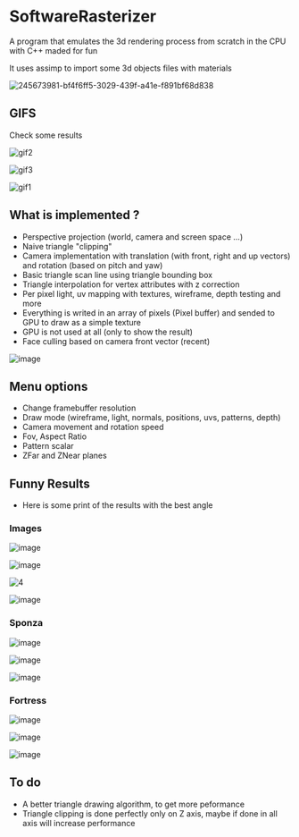 # SoftwareRasterizer

A program that emulates the 3d rendering process from scratch in the CPU with C++ maded for fun

It uses assimp to import some 3d objects files with materials

![245673981-bf4f6ff5-3029-439f-a41e-f891bf68d838](https://github.com/RodrigoPAml/SoftwareRasterizer/assets/41243039/87fb973a-5eb4-48d0-8c24-7f32254ecf25)

## GIFS

Check some results

![gif2](https://github.com/RodrigoPAml/SoftwareRasterizer/assets/41243039/a5d46760-b792-4893-b28d-861fda8c1627)

![gif3](https://github.com/RodrigoPAml/SoftwareRasterizer/assets/41243039/c706a63c-8460-471f-8995-7274977237d1)

![gif1](https://github.com/RodrigoPAml/SoftwareRasterizer/assets/41243039/1663c16f-b971-4c02-b602-4693eb17765f)

## What is implemented ?

- Perspective projection (world, camera and screen space ...)
- Naive triangle "clipping"
- Camera implementation with translation (with front, right and up vectors) and rotation (based on pitch and yaw)
- Basic triangle scan line using triangle bounding box
- Triangle interpolation for vertex attributes with z correction
- Per pixel light, uv mapping with textures, wireframe, depth testing and more
- Everything is writed in an array of pixels (Pixel buffer) and sended to GPU to draw as a simple texture
- GPU is not used at all (only to show the result)
- Face culling based on camera front vector (recent)

![image](https://github.com/RodrigoPAml/SotfwareRasterizer/assets/41243039/08e85a14-454d-4bc3-a368-284ccf76c60f)

## Menu options

- Change framebuffer resolution
- Draw mode (wireframe, light, normals, positions, uvs, patterns, depth)
- Camera movement and rotation speed
- Fov, Aspect Ratio
- Pattern scalar
- ZFar and ZNear planes

## Funny Results

- Here is some print of the results with the best angle

### Images

![image](https://github.com/RodrigoPAml/SoftwareRasterizer/assets/41243039/a28a3295-090c-48ad-a84e-c46ec5c8c234)

![image](https://github.com/RodrigoPAml/SoftwareRasterizer/assets/41243039/f3af5c15-140e-4ca4-8b3f-8ddff05bd48e)

![4](https://github.com/RodrigoPAml/SoftwareRasterizer/assets/41243039/cd625875-4e9a-4dce-87b7-2bf3ec6491ea)

![image](https://github.com/RodrigoPAml/SoftwareRasterizer/assets/41243039/49207de6-e8d5-4155-84e2-95e3d37d5e2a)


### Sponza

![image](https://github.com/RodrigoPAml/SoftwareRasterizer/assets/41243039/5c68e27f-e5c2-498a-a22a-4fae21904cee)

![image](https://github.com/RodrigoPAml/SoftwareRasterizer/assets/41243039/3dff7220-b8ff-472e-b943-06df2e7d8dca)

![image](https://github.com/RodrigoPAml/SoftwareRasterizer/assets/41243039/c1980673-85c2-4098-9140-6134deef5ff0)

### Fortress

![image](https://github.com/RodrigoPAml/SoftwareRasterizer/assets/41243039/ccfb1f60-9832-45e3-a50d-9b9e75fa3480)

![image](https://github.com/RodrigoPAml/SoftwareRasterizer/assets/41243039/650f7733-2f99-46e1-9a55-162dbc9ee8a0)

![image](https://github.com/RodrigoPAml/SoftwareRasterizer/assets/41243039/671c9b31-4476-45b1-87d1-4e741845317c)

## To do

- A better triangle drawing algorithm, to get more peformance
- Triangle clipping is done perfectly only on Z axis, maybe if done in all axis will increase performance
